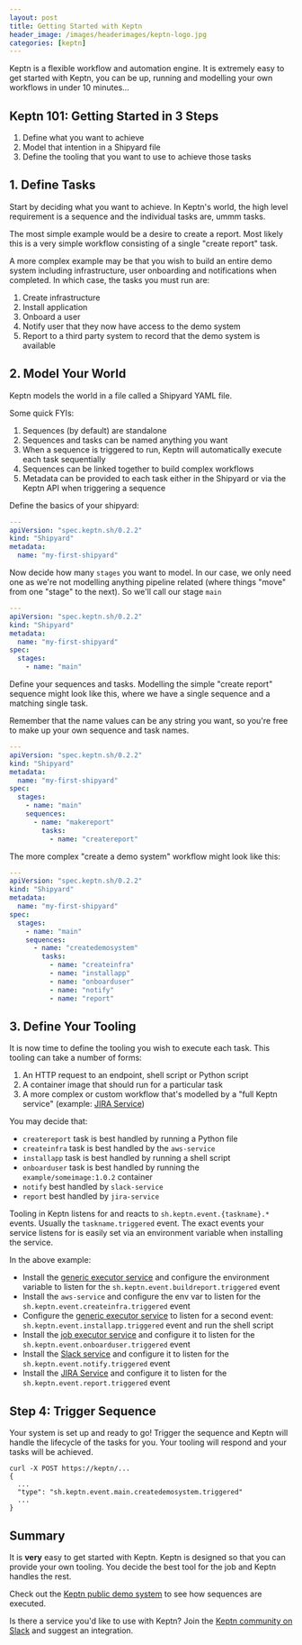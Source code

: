 ```yaml
---
layout: post
title: Getting Started with Keptn
header_image: /images/headerimages/keptn-logo.jpg
categories: [keptn]
---
```



Keptn is a flexible workflow and automation engine. It is extremely easy to get started with Keptn, you can be up, running and modelling your own workflows in under 10 minutes...

## Keptn 101: Getting Started in 3 Steps

1. Define what you want to achieve
2. Model that intention in a Shipyard file
3. Define the tooling that you want to use to achieve those tasks

## 1. Define Tasks

Start by deciding what you want to achieve. In Keptn's world, the high level requirement is a sequence and the individual tasks are, ummm tasks.

The most simple example would be a desire to create a report. Most likely this is a very simple workflow consisting of a single "create report" task.

A more complex example may be that you wish to build an entire demo system including infrastructure, user onboarding and notifications when completed. In which case, the tasks you must run are:

1. Create infrastructure
2. Install application
3. Onboard a user
5. Notify user that they now have access to the demo system
6. Report to a third party system to record that the demo system is available

## 2. Model Your World

Keptn models the world in a file called a Shipyard YAML file.

Some quick FYIs:

1. Sequences (by default) are standalone
2. Sequences and tasks can be named anything you want
2. When a sequence is triggered to run, Keptn will automatically execute each task sequentially
3. Sequences can be linked together to build complex workflows
4. Metadata can be provided to each task either in the Shipyard or via the Keptn API when triggering a sequence


Define the basics of your shipyard:

```yaml
---
apiVersion: "spec.keptn.sh/0.2.2"
kind: "Shipyard"
metadata:
  name: "my-first-shipyard"
```

Now decide how many `stages` you want to model. In our case, we only need one as we're not modelling anything pipeline related (where things "move" from one "stage" to the next). So we'll call our stage `main`

```yaml
---
apiVersion: "spec.keptn.sh/0.2.2"
kind: "Shipyard"
metadata:
  name: "my-first-shipyard"
spec:
  stages:
    - name: "main"
```

Define your sequences and tasks. Modelling the simple "create report" sequence might look like this, where we have a single sequence and a matching single task.

Remember that the name values can be any string you want, so you're free to make up your own sequence and task names.

```yaml
---
apiVersion: "spec.keptn.sh/0.2.2"
kind: "Shipyard"
metadata:
  name: "my-first-shipyard"
spec:
  stages:
    - name: "main"
    sequences:
      - name: "makereport"
        tasks:
          - name: "createreport"

```

The more complex "create a demo system" workflow might look like this:

```yaml
---
apiVersion: "spec.keptn.sh/0.2.2"
kind: "Shipyard"
metadata:
  name: "my-first-shipyard"
spec:
  stages:
    - name: "main"
    sequences:
      - name: "createdemosystem"
        tasks:
          - name: "createinfra"
          - name: "installapp"
          - name: "onboarduser"
          - name: "notify"
          - name: "report"
```

## 3. Define Your Tooling

It is now time to define the tooling you wish to execute each task. This tooling can take a number of forms:

1. An HTTP request to an endpoint, shell script or Python script
1. A container image that should run for a particular task
1. A more complex or custom workflow that's modelled by a "full Keptn service" (example: [JIRA Service](https://github.com/keptn-sandbox/jira-service))

You may decide that:

- `createreport` task is best handled by running a Python file
- `createinfra` task is best handled by the `aws-service`
- `installapp` task is best handled by running a shell script
- `onboarduser` task is best handled by running the `example/someimage:1.0.2` container
- `notify` best handled by `slack-service`
- `report` best handled by `jira-service`

Tooling in Keptn listens for and reacts to `sh.keptn.event.{taskname}.*` events. Usually the `taskname.triggered` event. The exact events your service listens for is easily set via an environment variable when installing the service.

In the above example:

- Install the [generic executor service](https://github.com/keptn-sandbox/generic-executor-service) and configure the environment variable to listen for the `sh.keptn.event.buildreport.triggered` event
- Install the `aws-service` and configure the env var to listen for the `sh.keptn.event.createinfra.triggered` event
- Configure the [generic executor service](https://github.com/keptn-sandbox/generic-executor-service) to listen for a second event: `sh.keptn.event.installapp.triggered` event and run the shell script
- Install the [job executor service](https://github.com/keptn-sandbox/job-executor-service) and configure it to listen for the `sh.keptn.event.onboarduser.triggered` event
- Install the [Slack service](https://github.com/keptn-sandbox/slack-service) and configure it to listen for the `sh.keptn.event.notify.triggered` event
- Install the [JIRA Service](https://github.com/keptn-sandbox/jira-service) and configure it to listen for the `sh.keptn.event.report.triggered` event

## Step 4: Trigger Sequence

Your system is set up and ready to go! Trigger the sequence and Keptn will handle the lifecycle of the tasks for you. Your tooling will respond and your tasks will be achieved.

```
curl -X POST https://keptn/...
{
  ...
  "type": "sh.keptn.event.main.createdemosystem.triggered"
  ...
}
```

## Summary

It is **very** easy to get started with Keptn. Keptn is designed so that you can provide your own tooling. You decide the best tool for the job and Keptn handles the rest.

Check out the [Keptn public demo system](https://keptn.public.demo.keptn.sh/bridge/project/sockshop/sequence) to see how sequences are executed.

Is there a service you'd like to use with Keptn? Join the [Keptn community on Slack](https://slack.keptn.sh) and suggest an integration.